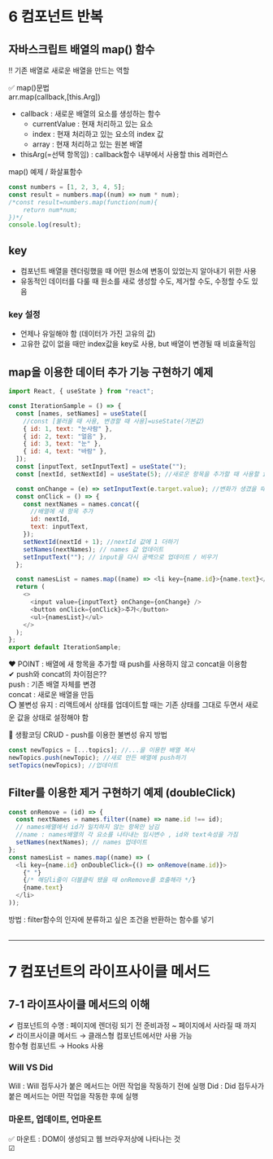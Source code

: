 # 6 컴포넌트 반복

## 자바스크립트 배열의 map() 함수

‼ 기존 배열로 새로운 배열을 만드는 역할

✅ map()문법  
arr.map(callback,[this.Arg])

- callback : 새로운 배열의 요소를 생성하는 함수
  - currentValue : 현재 처리하고 있는 요소
  - index : 현재 처리하고 있는 요소의 index 값
  - array : 현재 처리하고 있는 원본 배열
- thisArg(=선택 항목임) : callback함수 내부에서 사용할 this 레퍼런스

map() 예제 / 화살표함수

```js
const numbers = [1, 2, 3, 4, 5];
const result = numbers.map((num) => num * num);
/*const result=numbers.map(function(num){
    return num*num; 
})*/
console.log(result);
```

## key

- 컴포넌트 배열을 렌더링했을 때 어떤 원소에 변동이 있었는지 알아내기 위한 사용
- 유동적인 데이터를 다룰 때 원소를 새로 생성할 수도, 제거할 수도, 수정할 수도 있음

### key 설정

- 언제나 유일해야 함 (데이터가 가진 고유의 값)
- 고유한 값이 없을 때만 index값을 key로 사용, but 배열이 변경될 때 비효율적임

## map을 이용한 데이터 추가 기능 구현하기 예제

```js
import React, { useState } from "react";

const IterationSample = () => {
  const [names, setNames] = useState([
    //const [불러올 때 사용, 변경할 때 사용]=useState(기본값)
    { id: 1, text: "눈사람" },
    { id: 2, text: "얼음" },
    { id: 3, text: "눈" },
    { id: 4, text: "바람" },
  ]);
  const [inputText, setInputText] = useState("");
  const [nextId, setNextId] = useState(5); //새로운 항목을 추가할 때 사용할 id

  const onChange = (e) => setInputText(e.target.value); //변화가 생겼을 때 담겨잆던 값을 가져옴
  const onClick = () => {
    const nextNames = names.concat({
      //배열에 새 항목 추가
      id: nextId,
      text: inputText,
    });
    setNextId(nextId + 1); //nextId 값에 1 더하기
    setNames(nextNames); // names 값 업데이트
    setInputText(""); // input을 다시 공백으로 업데이트 / 비우기
  };

  const namesList = names.map((name) => <li key={name.id}>{name.text}</li>); //고유한 값인 id를 key값으로 줌
  return (
    <>
      <input value={inputText} onChange={onChange} />
      <button onClick={onClick}>추가</button>
      <ul>{namesList}</ul>
    </>
  );
};
export default IterationSample;
```

❤ POINT : 배열에 새 항목을 추가할 때 push를 사용하지 않고 concat을 이용함  
✔ push와 concat의 차이점은??  
push : 기존 배열 자체를 변경  
concat : 새로운 배열을 만듬  
⭕ 불변성 유지 : 리액트에서 상태를 업데이트할 때는 기존 상태를 그대로 두면서 새로운 값을 상태로 설정해야 함

🤍 생활코딩 CRUD - push를 이용한 불변성 유지 방법

```js
const newTopics = [...topics]; //...을 이용한 배열 복사
newTopics.push(newTopic); //새로 만든 배열에 push하기
setTopics(newTopics); //업데이트
```

## Filter를 이용한 제거 구현하기 예제 (doubleClick)

```js
const onRemove = (id) => {
  const nextNames = names.filter((name) => name.id !== id);
  // names배열에서 id가 일치하지 않는 항목만 남김
  //name : names배열의 각 요소를 나타내는 임시변수 , id와 text속성을 가짐
  setNames(nextNames); // names 업데이트
};
const namesList = names.map((name) => (
  <li key={name.id} onDoubleClick={() => onRemove(name.id)}>
    {" "}
    {/* 해당li줄이 더블클릭 됐을 때 onRemove를 호출해라 */}
    {name.text}
  </li>
));
```

방법 : filter함수의 인자에 분류하고 싶은 조건을 반환하는 함수를 넣기
<br>
<br>

<hr>

# 7 컴포넌트의 라이프사이클 메서드

## 7-1 라이프사이클 메서드의 이해

✔ 컴포넌트의 수명 : 페이지에 렌더링 되기 전 준비과정 ~ 페이지에서 사라질 때 까지  
✔ 라이프사이클 메서드 &rarr; 클래스형 컴포넌트에서만 사용 가능  
함수형 컴포넌트 &rarr; Hooks 사용

### Will VS Did

Will : Will 접두사가 붙은 메서드는 어떤 작업을 작동하기 전에 실행
Did : Did 접두사가 붙은 메서드는 어떤 작업을 작동한 후에 실행

### 마운트, 업데이트, 언마운트

✅ 마운트 : DOM이 생성되고 웹 브라우저상에 나타나는 것  
☑
